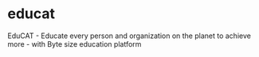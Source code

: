 # educat
EduCAT - Educate every person and organization on the planet to achieve more - with Byte size education platform
